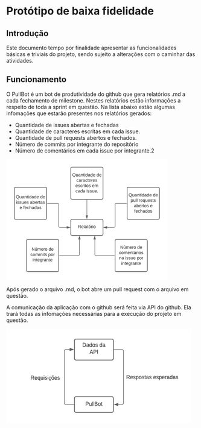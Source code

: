 # Protótipo de baixa fidelidade

## Introdução
Este documento tempo por finalidade apresentar as funcionalidades básicas e triviais do projeto, sendo sujeito a alterações com o caminhar das atividades.

## Funcionamento
O PullBot é um bot de produtividade do github que gera relatórios .md a cada fechamento de milestone. Nestes relatórios estão informações a respeito de toda a sprint em questão. Na lista abaixo estão algumas infomações que estarão presentes nos relatórios gerados:

* Quantidade de issues abertas e fechadas
* Quantidade de caracteres escritas em cada issue.
* Quantidade de pull requests abertos e fechados.
* Número de commits por integrante do repositório
* Número de comentários em cada issue por integrante.2

<img src="../../imagens/funcionamento_pullbot.png" height="320px">

Após gerado o arquivo .md, o bot abre um pull request com o arquivo em questão.

A comunicação da aplicação com o github será feita via API do github. Ela trará todas as infomações necessárias para a execução do projeto em questão.

<img src="/imagens/PullBot_API.png" height="250px" width="490px">